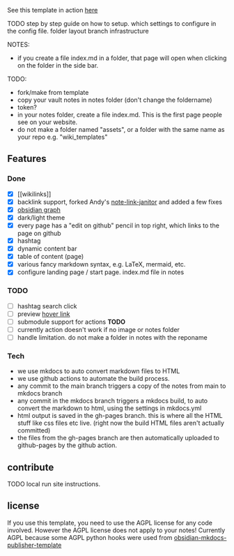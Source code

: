See this template in action [here](https://hannesdelbeke.github.io/wiki/)

TODO step by step guide on how to setup.
which settings to configure in the config file.
folder layout
branch infrastructure

NOTES:
- if you create a file index.md in a folder, that page will open when clicking on the folder in the side bar.

TODO:
- fork/make from template
- copy your vault notes in notes folder (don't change the foldername)
- token?
- in your notes folder, create a file index.md. This is the first page people see on your website.
- do not make a folder named "assets", or a folder with the same name as your repo e.g. "wiki_templates"

## Features
### Done
- [x] [[wikilinks]]
- [x] backlink support, forked Andy's [note-link-janitor](https://github.com/andymatuschak/note-link-janitor) and added a few fixes
- [x] [obsidian graph](https://hannesdelbeke.github.io/wiki_template/Graph%F0%9F%95%B8%EF%B8%8F/)
- [x] dark/light theme
- [x] every page has a "edit on github" pencil in top right, which links to the page on github
- [x] hashtag
- [x] dynamic content bar
- [x] table of content (page)
- [x] various fancy markdown syntax, e.g. LaTeX, mermaid, etc.
- [x] configure landing page / start page. index.md file in notes

### TODO
- [ ] hashtag search click
- [ ] preview [hover link](https://github.com/ObsidianPublisher/tooltips-internal-link)
- [ ] submodule support for actions **TODO**
- [ ] currently action doesn't work if no image or notes folder
- [ ] handle limitation. do not make a folder in notes with the reponame

### Tech
- we use mkdocs to auto convert markdown files to HTML
- we use github actions to automate the build process.
- any commit to the main branch triggers a copy of the notes from main to mkdocs branch
- any commit in the mkdocs branch triggers a mkdocs build, to auto convert the markdown to html, using the settings in mkdocs.yml
- html output is saved in the gh-pages branch. this is where all the HTML stuff like css files etc live. (right now the build HTML files aren't actually committed)
- the files from the gh-pages branch are then automatically uploaded to github-pages by the github action.

## contribute
TODO local run site instructions.

## license
If you use this template, you need to use the AGPL license for any code involved.
However the AGPL license does not apply to your notes! 
Currently AGPL because some AGPL python hooks were used from [obsidian-mkdocs-publisher-template](https://github.com/ObsidianPublisher/obsidian-mkdocs-publisher-template)
